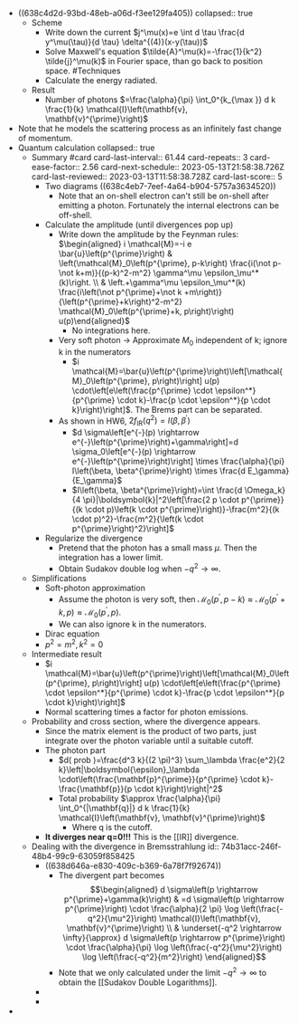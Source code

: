 - ((638c4d2d-93bd-48eb-a06d-f3ee129fa405))
  collapsed:: true
	- Scheme
		- Write down the current $j^\mu(x)=e \int d \tau \frac{d y^\mu(\tau)}{d \tau} \delta^{(4)}(x-y(\tau))$
		- Solve Maxwell's equation $\tilde{A}^\mu(k)=-\frac{1}{k^2} \tilde{j}^\mu(k)$ in Fourier space, than go back to position space. #Techniques
		- Calculate the energy radiated.
	- Result
		- Number of photons $=\frac{\alpha}{\pi} \int_0^{k_{\max }} d k \frac{1}{k} \mathcal{I}\left(\mathbf{v}, \mathbf{v}^{\prime}\right)$
- Note that he models the scattering process as an infinitely fast change of momentum.
- Quantum calculation
  collapsed:: true
	- Summary #card
	  card-last-interval:: 61.44
	  card-repeats:: 3
	  card-ease-factor:: 2.56
	  card-next-schedule:: 2023-05-13T21:58:38.726Z
	  card-last-reviewed:: 2023-03-13T11:58:38.728Z
	  card-last-score:: 5
		- Two diagrams ((638c4eb7-7eef-4a64-b904-5757a3634520))
			- Note that an on-shell electron can't still be on-shell after emitting a photon. Fortunately the internal electrons can be off-shell.
		- Calculate the amplitude (until divergences pop up)
			- Write down the amplitude by the Feynman rules: $\begin{aligned} i \mathcal{M}=-i e \bar{u}\left(p^{\prime}\right) & \left(\mathcal{M}_0\left(p^{\prime}, p-k\right) \frac{i(\not p-\not k+m)}{(p-k)^2-m^2} \gamma^\mu \epsilon_\mu^*(k)\right. \\ & \left.+\gamma^\mu \epsilon_\mu^*(k) \frac{i\left(\not p^{\prime}+\not k +m\right)}{\left(p^{\prime}+k\right)^2-m^2} \mathcal{M}_0\left(p^{\prime}+k, p\right)\right) u(p)\end{aligned}$
				- No integrations here.
			- Very soft photon -> Approximate $M_0$ independent of k; ignore k in the numerators
				- $i \mathcal{M}=\bar{u}\left(p^{\prime}\right)\left[\mathcal{M}_0\left(p^{\prime}, p\right)\right] u(p) \cdot\left[e\left(\frac{p^{\prime} \cdot \epsilon^*}{p^{\prime} \cdot k}-\frac{p \cdot \epsilon^*}{p \cdot k}\right)\right]$.
				   The Brems part can be separated.
			- As shown in HW6, $2 f_{\mathrm{IR}}\left(q^2\right)=I\left(\beta, \beta^{\prime}\right)$
				- $d \sigma\left[e^{-}(p) \rightarrow e^{-}\left(p^{\prime}\right)+\gamma\right]=d \sigma_0\left[e^{-}(p) \rightarrow e^{-}\left(p^{\prime}\right)\right] \times \frac{\alpha}{\pi} I\left(\beta, \beta^{\prime}\right) \times \frac{d E_\gamma}{E_\gamma}$
				- $I\left(\beta, \beta^{\prime}\right)=\int \frac{d \Omega_k}{4 \pi}|\boldsymbol{k}|^2\left[\frac{2 p \cdot p^{\prime}}{(k \cdot p)\left(k \cdot p^{\prime}\right)}-\frac{m^2}{(k \cdot p)^2}-\frac{m^2}{\left(k \cdot p^{\prime}\right)^2}\right]$
		- Regularize the divergence
			- Pretend that the photon has a small mass $\mu$. Then the integration has a lower limit.
			- Obtain Sudakov double log when $-q^2 \to \infty$.
	- Simplifications
		- Soft-photon approximation
			- Assume the photon is very soft, then $\mathcal{M}_0\left(p^{\prime}, p-k\right) \approx \mathcal{M}_0\left(p^{\prime}+k, p\right) \approx \mathcal{M}_0\left(p^{\prime}, p\right)$.
			- We can also ignore k in the numerators.
		- Dirac equation
		- $p^2=m^2, k^2=0$
	- Intermediate result
		- $i \mathcal{M}=\bar{u}\left(p^{\prime}\right)\left[\mathcal{M}_0\left(p^{\prime}, p\right)\right] u(p) \cdot\left[e\left(\frac{p^{\prime} \cdot \epsilon^*}{p^{\prime} \cdot k}-\frac{p \cdot \epsilon^*}{p \cdot k}\right)\right]$
		- Normal scattering times a factor for photon emissions.
	- Probability and cross section, where the divergence appears.
		- Since the matrix element is the product of two parts, just integrate over the photon variable until a suitable cutoff.
		- The photon part
			- $d( prob )=\frac{d^3 k}{(2 \pi)^3} \sum_\lambda \frac{e^2}{2 k}\left|\boldsymbol{\epsilon}_\lambda \cdot\left(\frac{\mathbf{p}^{\prime}}{p^{\prime} \cdot k}-\frac{\mathbf{p}}{p \cdot k}\right)\right|^2$
			- Total probability $\approx \frac{\alpha}{\pi} \int_0^{|\mathbf{q}|} d k \frac{1}{k} \mathcal{I}\left(\mathbf{v}, \mathbf{v}^{\prime}\right)$
				- Where q is the cutoff.
		- **It diverges near q=0!!!** This is the [[IR]] divergence.
	- Dealing with the divergence in Bremsstrahlung
	  id:: 74b31acc-246f-48b4-99c9-63059f858425
		- ((638d646a-e830-409c-b369-6a78f7f92674))
			- The divergent part becomes
			  $$\begin{aligned}
			  d \sigma\left(p \rightarrow p^{\prime}+\gamma(k)\right) & =d \sigma\left(p \rightarrow p^{\prime}\right) \cdot \frac{\alpha}{2 \pi} \log \left(\frac{-q^2}{\mu^2}\right) \mathcal{I}\left(\mathbf{v}, \mathbf{v}^{\prime}\right) \\
			  &  \underset{-q^2 \rightarrow \infty}{\approx} d \sigma\left(p \rightarrow p^{\prime}\right) \cdot \frac{\alpha}{\pi} \log \left(\frac{-q^2}{\mu^2}\right) \log \left(\frac{-q^2}{m^2}\right)
			  \end{aligned}$$
			- Note that we only calculated under the limit $-q^2 \rightarrow \infty$ to obtain the [[Sudakov Double Logarithms]].
		-
		-
-